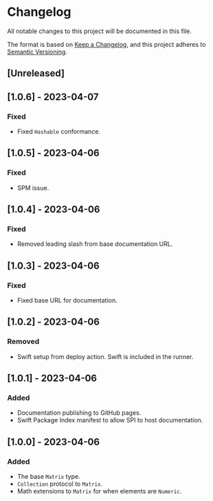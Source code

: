 # Changelog

All notable changes to this project will be documented in this file.

The format is based on [Keep a Changelog](https://keepachangelog.com/en/1.0.0/),
and this project adheres to [Semantic Versioning](https://semver.org/spec/v2.0.0.html).

## [Unreleased]

## [1.0.6] - 2023-04-07

### Fixed

- Fixed `Hashable` conformance.

## [1.0.5] - 2023-04-06

### Fixed

- SPM issue.

## [1.0.4] - 2023-04-06

### Fixed

- Removed leading slash from base documentation URL.

## [1.0.3] - 2023-04-06

### Fixed

- Fixed base URL for documentation.

## [1.0.2] - 2023-04-06

### Removed

- Swift setup from deploy action. Swift is included in the runner.

## [1.0.1] - 2023-04-06

### Added

- Documentation publishing to GitHub pages.
- Swift Package Index manifest to allow SPI to host documentation. 

## [1.0.0] - 2023-04-06
                                                  
### Added
- The base `Matrix` type.
- `Collection` protocol to `Matrix`.
- Math extensions to `Matrix` for when elements are `Numeric`.
